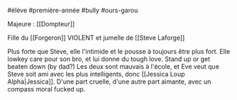 #élève #première-année #bully #ours-garou 

Majeure : [[Dompteur]]

Fille du [[Forgeron]] VIOLENT et jumelle de [[Steve Laforge]]

Plus forte que Steve, elle l'intimide et le pousse à toujours être plus fort. Elle lowkey care pour son bro, et lui donne du tough love. Stand up or get beaten down (by dad?)
Les deux sont mauvais à l'école, et Eve veut que Steve soit ami avec les plus intelligents, donc [[Jessica Loup Alpha|Jessica]]. D'une part cruelle, d'une autre part aimante, avec un compass moral fucked up.